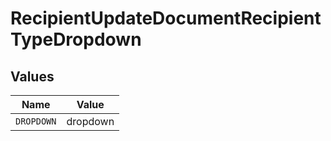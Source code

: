 # RecipientUpdateDocumentRecipientTypeDropdown


## Values

| Name       | Value      |
| ---------- | ---------- |
| `DROPDOWN` | dropdown   |